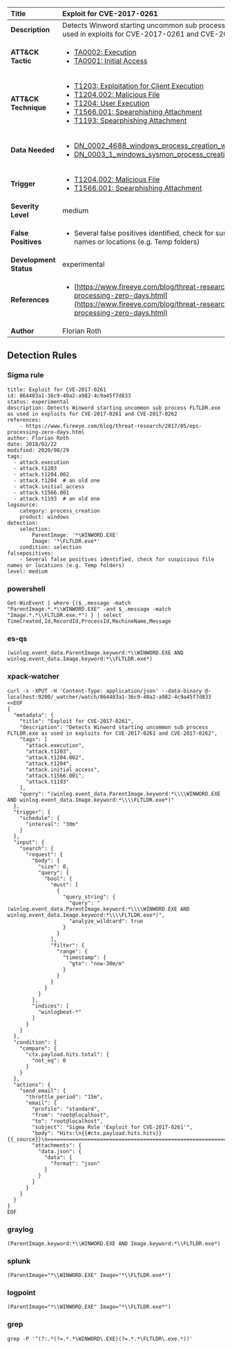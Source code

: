 | Title                    | Exploit for CVE-2017-0261       |
|:-------------------------|:------------------|
| **Description**          | Detects Winword starting uncommon sub process FLTLDR.exe as used in exploits for CVE-2017-0261 and CVE-2017-0262 |
| **ATT&amp;CK Tactic**    |  <ul><li>[TA0002: Execution](https://attack.mitre.org/tactics/TA0002)</li><li>[TA0001: Initial Access](https://attack.mitre.org/tactics/TA0001)</li></ul>  |
| **ATT&amp;CK Technique** | <ul><li>[T1203: Exploitation for Client Execution](https://attack.mitre.org/techniques/T1203)</li><li>[T1204.002: Malicious File](https://attack.mitre.org/techniques/T1204/002)</li><li>[T1204: User Execution](https://attack.mitre.org/techniques/T1204)</li><li>[T1566.001: Spearphishing Attachment](https://attack.mitre.org/techniques/T1566/001)</li><li>[T1193: Spearphishing Attachment](https://attack.mitre.org/techniques/T1193)</li></ul>  |
| **Data Needed**          | <ul><li>[DN_0002_4688_windows_process_creation_with_commandline](../Data_Needed/DN_0002_4688_windows_process_creation_with_commandline.md)</li><li>[DN_0003_1_windows_sysmon_process_creation](../Data_Needed/DN_0003_1_windows_sysmon_process_creation.md)</li></ul>  |
| **Trigger**              | <ul><li>[T1204.002: Malicious File](../Triggers/T1204.002.md)</li><li>[T1566.001: Spearphishing Attachment](../Triggers/T1566.001.md)</li></ul>  |
| **Severity Level**       | medium |
| **False Positives**      | <ul><li>Several false positives identified, check for suspicious file names or locations (e.g. Temp folders)</li></ul>  |
| **Development Status**   | experimental |
| **References**           | <ul><li>[https://www.fireeye.com/blog/threat-research/2017/05/eps-processing-zero-days.html](https://www.fireeye.com/blog/threat-research/2017/05/eps-processing-zero-days.html)</li></ul>  |
| **Author**               | Florian Roth |


## Detection Rules

### Sigma rule

```
title: Exploit for CVE-2017-0261
id: 864403a1-36c9-40a2-a982-4c9a45f7d833
status: experimental
description: Detects Winword starting uncommon sub process FLTLDR.exe as used in exploits for CVE-2017-0261 and CVE-2017-0262
references:
    - https://www.fireeye.com/blog/threat-research/2017/05/eps-processing-zero-days.html
author: Florian Roth
date: 2018/02/22
modified: 2020/08/29
tags:
  - attack.execution
  - attack.t1203
  - attack.t1204.002
  - attack.t1204  # an old one
  - attack.initial_access
  - attack.t1566.001
  - attack.t1193  # an old one
logsource:
    category: process_creation
    product: windows
detection:
    selection:
        ParentImage: '*\WINWORD.EXE'
        Image: '*\FLTLDR.exe*'
    condition: selection
falsepositives:
    - Several false positives identified, check for suspicious file names or locations (e.g. Temp folders)
level: medium

```





### powershell
    
```
Get-WinEvent | where {($_.message -match "ParentImage.*.*\\WINWORD.EXE" -and $_.message -match "Image.*.*\\FLTLDR.exe.*") } | select TimeCreated,Id,RecordId,ProcessId,MachineName,Message
```


### es-qs
    
```
(winlog.event_data.ParentImage.keyword:*\\WINWORD.EXE AND winlog.event_data.Image.keyword:*\\FLTLDR.exe*)
```


### xpack-watcher
    
```
curl -s -XPUT -H 'Content-Type: application/json' --data-binary @- localhost:9200/_watcher/watch/864403a1-36c9-40a2-a982-4c9a45f7d833 <<EOF
{
  "metadata": {
    "title": "Exploit for CVE-2017-0261",
    "description": "Detects Winword starting uncommon sub process FLTLDR.exe as used in exploits for CVE-2017-0261 and CVE-2017-0262",
    "tags": [
      "attack.execution",
      "attack.t1203",
      "attack.t1204.002",
      "attack.t1204",
      "attack.initial_access",
      "attack.t1566.001",
      "attack.t1193"
    ],
    "query": "(winlog.event_data.ParentImage.keyword:*\\\\WINWORD.EXE AND winlog.event_data.Image.keyword:*\\\\FLTLDR.exe*)"
  },
  "trigger": {
    "schedule": {
      "interval": "30m"
    }
  },
  "input": {
    "search": {
      "request": {
        "body": {
          "size": 0,
          "query": {
            "bool": {
              "must": [
                {
                  "query_string": {
                    "query": "(winlog.event_data.ParentImage.keyword:*\\\\WINWORD.EXE AND winlog.event_data.Image.keyword:*\\\\FLTLDR.exe*)",
                    "analyze_wildcard": true
                  }
                }
              ],
              "filter": {
                "range": {
                  "timestamp": {
                    "gte": "now-30m/m"
                  }
                }
              }
            }
          }
        },
        "indices": [
          "winlogbeat-*"
        ]
      }
    }
  },
  "condition": {
    "compare": {
      "ctx.payload.hits.total": {
        "not_eq": 0
      }
    }
  },
  "actions": {
    "send_email": {
      "throttle_period": "15m",
      "email": {
        "profile": "standard",
        "from": "root@localhost",
        "to": "root@localhost",
        "subject": "Sigma Rule 'Exploit for CVE-2017-0261'",
        "body": "Hits:\n{{#ctx.payload.hits.hits}}{{_source}}\n================================================================================\n{{/ctx.payload.hits.hits}}",
        "attachments": {
          "data.json": {
            "data": {
              "format": "json"
            }
          }
        }
      }
    }
  }
}
EOF

```


### graylog
    
```
(ParentImage.keyword:*\\WINWORD.EXE AND Image.keyword:*\\FLTLDR.exe*)
```


### splunk
    
```
(ParentImage="*\\WINWORD.EXE" Image="*\\FLTLDR.exe*")
```


### logpoint
    
```
(ParentImage="*\\WINWORD.EXE" Image="*\\FLTLDR.exe*")
```


### grep
    
```
grep -P '^(?:.*(?=.*.*\WINWORD\.EXE)(?=.*.*\FLTLDR\.exe.*))'
```



